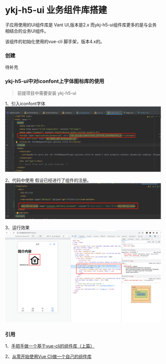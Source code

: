 # ykj-h5-ui 业务组件库搭建


子应用使用的UI组件库是 Vant UI,版本是2.x 而ykj-h5-ui组件库更多的是与业务相结合的业务UI组件。


该组件的初始化使用的vue-cli 脚手架，版本4.x的。

### 创建 

待补充





### ykj-h5-ui中对iconfont上字体图标库的使用

> 前提项目中需要安装 ykj-h5-ui


1、引入iconfont字体
![引入字体](https://raw.githubusercontent.com/tiger-mini/assets/main/img/ykj-h5-ui/ykj-h5-ui%E7%BB%84%E4%BB%B6%E7%9A%84%E4%BD%BF%E4%BB%A3%E7%A0%81%E5%AD%97%E4%BD%93%E5%BA%93%E5%BC%95%E5%85%A5.png)

2、代码中使用
假设已经进行了组件的注册。
![代码中使用](https://raw.githubusercontent.com/tiger-mini/assets/main/img/ykj-h5-ui/ykj-h5-ui%E7%BB%84%E4%BB%B6%E7%9A%84%E4%BD%BF%E4%BB%A3%E7%A0%81%E5%BC%95%E5%85%A5%E7%94%A8.png)

3、运行效果
![运行效果](https://raw.githubusercontent.com/tiger-mini/assets/main/img/ykj-h5-ui/ykj-h5-ui%E7%BB%84%E4%BB%B6%E7%9A%84%E4%BD%BF%E7%94%A8.png)





### 引用

1、[手把手做一个基于vue-cli的组件库（上篇）](https://www.cnblogs.com/sq-blogs/p/12822206.html)

2、[从零开始使用Vue Cli做一个自己的组件库](https://juejin.cn/post/7021807687406977054)
